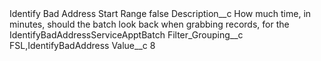 <?xml version="1.0" encoding="UTF-8"?>
<CustomMetadata xmlns="http://soap.sforce.com/2006/04/metadata" xmlns:xsi="http://www.w3.org/2001/XMLSchema-instance" xmlns:xsd="http://www.w3.org/2001/XMLSchema">
    <label>Identify Bad Address Start Range</label>
    <protected>false</protected>
    <values>
        <field>Description__c</field>
        <value xsi:type="xsd:string">How much time, in minutes, should the batch look back when grabbing records, for the IdentifyBadAddressServiceApptBatch</value>
    </values>
    <values>
        <field>Filter_Grouping__c</field>
        <value xsi:type="xsd:string">FSL,IdentifyBadAddress</value>
    </values>
    <values>
        <field>Value__c</field>
        <value xsi:type="xsd:string">8</value>
    </values>
</CustomMetadata>
